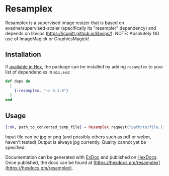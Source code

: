 # Resamplex

Resamplex is a supervised image resizer that is based on evadne/supervised-scaler (specifically its "resampler" dependency) and depends on libvips (https://jcupitt.github.io/libvips/). NOTE: Absolutely NO use of ImageMagick or GraphicsMagick!

## Installation

If [available in Hex](https://hex.pm/docs/publish), the package can be installed
by adding `resamplex` to your list of dependencies in `mix.exs`:

```elixir
def deps do
  [
    {:resamplex, "~> 0.1.0"}
  ]
end
```

## Usage
```elixir
{:ok, path_to_converted_temp_file} = Resamplex.request("path/to/file.(jpg|png)", maxWidth, maxHeight)
```
Input file can be jpg or png (and possibly others such as pdf or webm, haven't tested)
Output is always jpg currently. Quality cannot yet be specified.

Documentation can be generated with [ExDoc](https://github.com/elixir-lang/ex_doc)
and published on [HexDocs](https://hexdocs.pm). Once published, the docs can
be found at [https://hexdocs.pm/resamplex](https://hexdocs.pm/resamplex).

